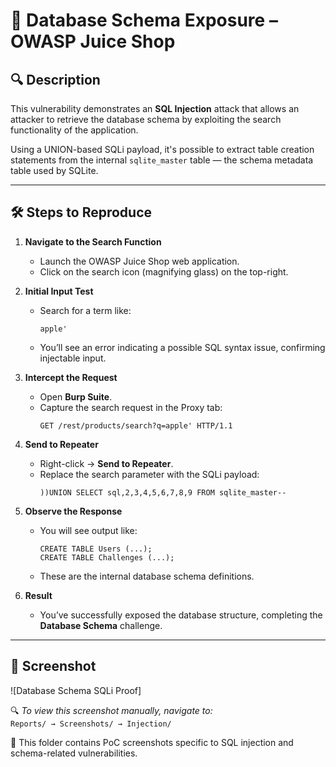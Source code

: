 # 🧪 Database Schema Exposure – OWASP Juice Shop

## 🔍 Description

This vulnerability demonstrates an **SQL Injection** attack that allows an attacker to retrieve the database schema by exploiting the search functionality of the application.

Using a UNION-based SQLi payload, it's possible to extract table creation statements from the internal `sqlite_master` table — the schema metadata table used by SQLite.

---

## 🛠️ Steps to Reproduce

1. **Navigate to the Search Function**
   - Launch the OWASP Juice Shop web application.
   - Click on the search icon (magnifying glass) on the top-right.

2. **Initial Input Test**
   - Search for a term like:
     ```
     apple'
     ```
   - You’ll see an error indicating a possible SQL syntax issue, confirming injectable input.

3. **Intercept the Request**
   - Open **Burp Suite**.
   - Capture the search request in the Proxy tab:
     ```
     GET /rest/products/search?q=apple' HTTP/1.1
     ```

4. **Send to Repeater**
   - Right-click → **Send to Repeater**.
   - Replace the search parameter with the SQLi payload:
     ```
     ))UNION SELECT sql,2,3,4,5,6,7,8,9 FROM sqlite_master--
     ```

5. **Observe the Response**
   - You will see output like:
     ```
     CREATE TABLE Users (...);
     CREATE TABLE Challenges (...);
     ```
   - These are the internal database schema definitions.

6. **Result**
   - You’ve successfully exposed the database structure, completing the **Database Schema** challenge.

---

## 📸 Screenshot

![Database Schema SQLi Proof]

🔍 *To view this screenshot manually, navigate to:*  
`Reports/ → Screenshots/ → Injection/`

📁 This folder contains PoC screenshots specific to SQL injection and schema-related vulnerabilities.
